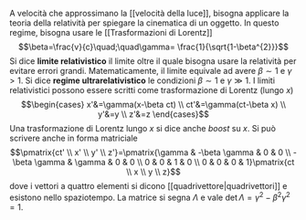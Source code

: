 A velocità che approssimano la [[velocità della luce]], bisogna applicare la teoria della relatività per spiegare la cinematica di un oggetto. In questo regime, bisogna usare le [[Trasformazioni di Lorentz]]
$$\beta=\frac{v}{c}\quad;\quad\gamma= \frac{1}{\sqrt{1-\beta^{2}}}$$
Si dice **limite relativistico** il limite oltre il quale bisogna usare la relatività per evitare errori grandi. Matematicamente, il limite equivale ad avere $\beta\sim1$ e $\gamma>1$. Si dice **regime ultrarelativistico** le condizioni $\beta\sim1$ e $\gamma\gg1$. I limiti relativistici possono essere scritti come trasformazione di Lorentz (lungo $x$)
$$\begin{cases}
x'&=\gamma(x-\beta ct) \\
ct'&=\gamma(ct-\beta x) \\
y'&=y \\
z'&=z
\end{cases}$$
Una trasformazione di Lorentz lungo $x$ si dice anche *boost* su $x$. Si può scrivere anche in forma matriciale
$$\pmatrix{ct' \\ x' \\ y' \\ z'}=\pmatrix{\gamma & -\beta \gamma & 0 & 0 \\ -\beta \gamma & \gamma & 0 & 0 \\ 0 & 0 & 1 & 0 \\ 0 & 0 & 0 & 1}\pmatrix{ct \\ x \\ y \\ z}$$
dove i vettori a quattro elementi si dicono [[quadrivettore|quadrivettori]] e esistono nello spaziotempo. La matrice si segna $\Lambda$ e vale $\det\Lambda=\gamma^{2}-\beta^{2}\gamma^{2}=1$.
